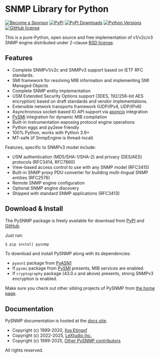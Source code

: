 
SNMP Library for Python
=======================

[![Become a Sponsor](https://img.shields.io/badge/Become%20a%20Sponsor-lextudio-orange.svg?style=for-readme)](https://github.com/sponsors/lextudio)
[![PyPI](https://img.shields.io/pypi/v/pysnmp.svg)](https://pypi.python.org/pypi/pysnmp)
[![PyPI Downloads](https://img.shields.io/pypi/dd/pysnmp)](https://pypi.python.org/pypi/pysnmp/)
[![Python Versions](https://img.shields.io/pypi/pyversions/pysnmp.svg)](https://pypi.python.org/pypi/pysnmp/)
[![GitHub license](https://img.shields.io/badge/license-BSD-blue.svg)](https://raw.githubusercontent.com/lextudio/pysnmp/master/LICENSE.rst)

This is a pure-Python, open source and free implementation of v1/v2c/v3
SNMP engine distributed under 2-clause
[BSD license](https://www.pysnmp.com/pysnmp/license.html).

Features
--------

* Complete SNMPv1/v2c and SNMPv3 support based on IETF RFC standards.
* SMI framework for resolving MIB information and implementing SMI
  Managed Objects
* Complete SNMP entity implementation
* USM Extended Security Options support (3DES, 192/256-bit AES encryption)
  based on draft standards and vendor implementations.
* Extensible network transports framework (UDP/IPv4, UDP/IPv6)
* Asynchronous socket-based IO API support
  via [asyncio](https://docs.python.org/3/library/asyncio.html) integration
* [PySMI](https://www.pysnmp.com/pysmi/) integration for dynamic MIB
  compilation
* Built-in instrumentation exposing protocol engine operations
* Python eggs and py2exe friendly
* 100% Python, works with Python 3.9+
* MT-safe (if SnmpEngine is thread-local)

Features, specific to SNMPv3 model include:

* USM authentication (MD5/SHA-1/SHA-2) and privacy (DES/AES) protocols
  (RFC3414, RFC7860)
* View-based access control to use with any SNMP model (RFC3415)
* Built-in SNMP proxy PDU converter for building multi-lingual
  SNMP entities (RFC2576)
* Remote SNMP engine configuration
* Optional SNMP engine discovery
* Shipped with standard SNMP applications (RFC3413)

Download & Install
------------------

The PySNMP package is freely available for download from
[PyPI](https://pypi.python.org/pypi/pysnmp) and
[GitHub](https://github.com/lextudio/pysnmp.git).

Just run:

```bash
$ pip install pysnmp
```

To download and install PySNMP along with its dependencies:

* `pyasn1` package from [PyASN1](https://pyasn1.readthedocs.io)
* If `pysmi` package from [PySMI](https://www.pysnmp.com/pysmi/) presents,
  MIB services are enabled.
* If `cryptography` package (43.0.x and above) presents, strong SNMPv3 encryption is enabled.

Make sure you check out other sibling projects of PySNMP from
[the home page](https://www.pysnmp.com/).

Documentation
-------------

PySNMP documentation is hosted at the [docs site](https://www.pysnmp.com/pysnmp/).

* Copyright (c) 1999-2020, [Ilya Etingof](https://lists.openstack.org/pipermail/openstack-discuss/2022-August/030062.html)
* Copyright (c) 2022-2025, [LeXtudio Inc.](mailto:support@lextudio.com)
* Copyright (c) 1999-2025, [Other PySNMP contributors](https://github.com/lextudio/pysnmp/THANKS.txt)

All rights reserved.
